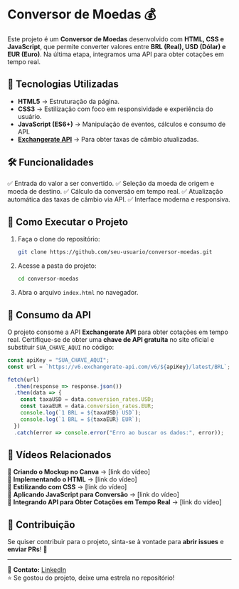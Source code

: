 # Conversor de Moedas 💰

Este projeto é um **Conversor de Moedas** desenvolvido com **HTML, CSS e JavaScript**, que permite converter valores entre **BRL (Real), USD (Dólar) e EUR (Euro)**. Na última etapa, integramos uma API para obter cotações em tempo real.

## 📌 Tecnologias Utilizadas

- **HTML5** → Estruturação da página.
- **CSS3** → Estilização com foco em responsividade e experiência do usuário.
- **JavaScript (ES6+)** → Manipulação de eventos, cálculos e consumo de API.
- **[Exchangerate API](https://www.exchangerate-api.com/)** → Para obter taxas de câmbio atualizadas.

## 🛠️ Funcionalidades

✅ Entrada do valor a ser convertido.
✅ Seleção da moeda de origem e moeda de destino.
✅ Cálculo da conversão em tempo real.
✅ Atualização automática das taxas de câmbio via API.
✅ Interface moderna e responsiva.

## 🚀 Como Executar o Projeto

1. Faça o clone do repositório:
   ```bash
   git clone https://github.com/seu-usuario/conversor-moedas.git
   ```

2. Acesse a pasta do projeto:
   ```bash
   cd conversor-moedas
   ```

3. Abra o arquivo `index.html` no navegador.

## 🔗 Consumo da API

O projeto consome a API **Exchangerate API** para obter cotações em tempo real. Certifique-se de obter uma **chave de API gratuita** no site oficial e substituir `SUA_CHAVE_AQUI` no código:

```javascript
const apiKey = "SUA_CHAVE_AQUI";
const url = `https://v6.exchangerate-api.com/v6/${apiKey}/latest/BRL`;

fetch(url)
  .then(response => response.json())
  .then(data => {
    const taxaUSD = data.conversion_rates.USD;
    const taxaEUR = data.conversion_rates.EUR;
    console.log(`1 BRL = ${taxaUSD} USD`);
    console.log(`1 BRL = ${taxaEUR} EUR`);
  })
  .catch(error => console.error("Erro ao buscar os dados:", error));
```

## 🎥 Vídeos Relacionados

📌 **Criando o Mockup no Canva** → [link do vídeo]  
📌 **Implementando o HTML** → [link do vídeo]  
📌 **Estilizando com CSS** → [link do vídeo]  
📌 **Aplicando JavaScript para Conversão** → [link do vídeo]  
📌 **Integrando API para Obter Cotações em Tempo Real** → [link do vídeo]  

## 📢 Contribuição

Se quiser contribuir para o projeto, sinta-se à vontade para **abrir issues** e **enviar PRs**! 🚀

---

📧 **Contato:** [LinkedIn](https://www.linkedin.com/in/leonardossrocha/)  
⭐ Se gostou do projeto, deixe uma estrela no repositório!